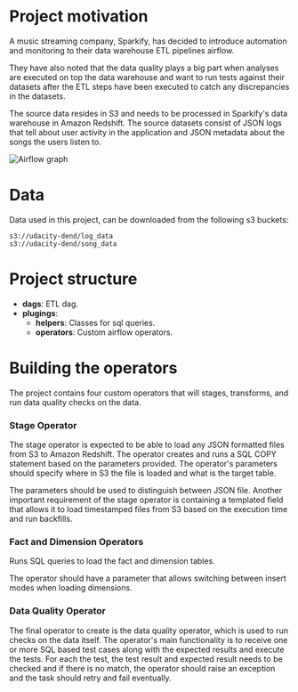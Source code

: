 # Project motivation
A music streaming company, Sparkify, has decided to introduce automation and monitoring to their data warehouse ETL pipelines airflow.


They have also noted that the data quality plays a big part when analyses are executed on top the data warehouse and want to run tests against their datasets after the ETL steps have been executed to catch any discrepancies in the datasets.


The source data resides in S3 and needs to be processed in Sparkify's data warehouse in Amazon Redshift. The source datasets consist of JSON logs that tell about user activity in the application and JSON metadata about the songs the users listen to.

<img alt="Airflow graph" src="https://video.udacity-data.com/topher/2019/January/5c48a861_example-dag/example-dag.png"/>

# Data
Data used in this project, can be downloaded from the following s3 buckets:

```
s3://udacity-dend/log_data
s3://udacity-dend/song_data
```

# Project structure
* **dags**: ETL dag.
* **plugings**: 
  * **helpers**: Classes for sql queries.
  * **operators**: Custom airflow operators.

# Building the operators
The project contains four custom operators that will stages, transforms, and run data quality checks on the data.


### Stage Operator
The stage operator is expected to be able to load any JSON formatted files from S3 to Amazon Redshift. The operator creates and runs a SQL COPY statement based on the parameters provided. The operator's parameters should specify where in S3 the file is loaded and what is the target table.

The parameters should be used to distinguish between JSON file. Another important requirement of the stage operator is containing a templated field that allows it to load timestamped files from S3 based on the execution time and run backfills.

### Fact and Dimension Operators
Runs SQL queries to load the fact and dimension tables.

The operator should have a parameter that allows switching between insert modes when loading dimensions.

### Data Quality Operator
The final operator to create is the data quality operator, which is used to run checks on the data itself. The operator's main functionality is to receive one or more SQL based test cases along with the expected results and execute the tests. For each the test, the test result and expected result needs to be checked and if there is no match, the operator should raise an exception and the task should retry and fail eventually.
